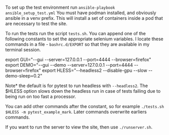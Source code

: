 
To set up the test environment run `ansible-playbook ansible_setup_test.yml`  You must have podman installed, and obviously ansible in a venv prefix.  This will install a set of containers inside a pod that are necessary to test the site.

To run the tests run the script `tests.sh`.  You can append one of the following constants to set the appropriate selenium variables. 
I locate these commands in a file - `bashrc.d/EXPORT` so that they are available in my terminal session.

export GUI="--gui --server=127.0.0.1 --port=4444 --browser=firefox"
export DEMO="--gui --demo --server=127.0.0.1 --port=4444 --browser=firefox"
export HLESS="--headless2 --disable-gpu --slow --demo-sleep=0.2"

Note* the default is for pytest to run headless with `--headless2`.  The $HLESS option slows down the headless run in case of tests failing due to being run on too fast a processor.

You can add other commands after the constant, so for example `./tests.sh $HLESS -m pytest_example_mark`.  Later commands overwrite earliers commands.

If you want to run the server to view the site, then use `./runserver.sh`.